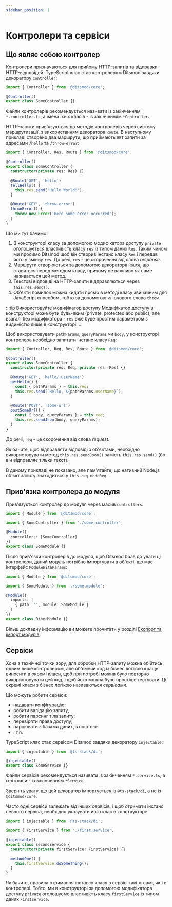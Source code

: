 ```yaml
---
sidebar_position: 1
---
```


# Контролери та сервіси

## Що являє собою контролер

Контролери призначаються для прийому HTTP-запитів та відправки HTTP-відповідей. TypeScript клас стає контролером Ditsmod завдяки декоратору `Controller`:

```ts
import { Controller } from '@ditsmod/core';

@Controller()
export class SomeController {}
```

Файли контролерів рекомендується називати із закінченням `*.controller.ts`, а імена їхніх класів - із закінченням `*Controller`.

<!--
Загалом, в декоратор `Controller` можна передавати об'єкт із такими властивостями:

```ts
import { Controller } from '@ditsmod/core';

@Controller({
  providersPerRou: [], // Провайдери на рівні роута
  providersPerReq: [] // Провайдери на рівні запиту
})
export class SomeController {}
```
-->

HTTP-запити прив'язуються до методів контролерів через систему маршрутизації, з використанням декоратора `Route`. В наступному прикладі створено два маршрути, що приймають `GET` запити за адресами `/hello` та `/throw-error`:

```ts
import { Controller, Res, Route } from '@ditsmod/core';

@Controller()
export class SomeController {
  constructor(private res: Res) {}

  @Route('GET', 'hello')
  tellHello() {
    this.res.send('Hello World!');
  }

  @Route('GET', 'throw-error')
  thrwoError() {
    throw new Error('Here some error occurred');
  }
}
```

Що ми тут бачимо:

1. В конструкторі класу за допомогою модифікатора доступу `private` оголошується властивість класу `res` із типом даних `Res`. Таким чином ми просимо Ditsmod щоб він створив інстанс класу `Res` і передав його у змінну `res`. До речі, `res` - це скорочення від слова _response_.
2. Маршрути створюються за допомогою декоратора `Route`, що ставиться перед методом класу, причому не важливо як саме називається цей метод.
3. Текстові відповіді на HTTP-запити відправляються через `this.res.send()`.
4. Об'єкти помилок можна кидати прямо в методі класу звичайним для JavaScript способом, тобто за допомогою ключового слова `throw`.

:::tip Використовуйте модифікатор доступу
Модифікатор доступу в конструкторі може бути будь-яким (private, protected або public), але взагалі без модифікатора - `res` вже буде простим параметром з видимістю лише в конструкторі.
:::

Щоб використовувати `pathParams`, `queryParams` чи `body`, у конструкторі контролера необхідно запитати інстанс класу `Req`:

```ts
import { Controller, Req, Res, Route } from '@ditsmod/core';

@Controller()
export class SomeController {
  constructor(private req: Req, private res: Res) {}

  @Route('GET', 'hello/:userName')
  getHello() {
    const { pathParams } = this.req;
    this.res.send(`Hello, ${pathParams.userName}`);
  }

  @Route('POST', 'some-url')
  postSomeUrl() {
    const { body, queryParams } = this.req;
    this.res.sendJson(body, queryParams);
  }
}
```

До речі, `req` - це скорочення від слова _request_.

Як бачите, щоб відправляти відповіді з об'єктами, необхідно використовувати метод `this.res.sendJson()` замість `this.res.send()` (бо він відправляє тільки текст).

В даному прикладі не показано, але пам'ятайте, що нативний Node.js об'єкт запиту знаходиться у `this.req.nodeReq`.

## Прив'язка контролера до модуля

Прив'язується контролер до модуля через масив `controllers`:

```ts {6}
import { Module } from '@ditsmod/core';

import { SomeController } from './some.controller';

@Module({
  controllers: [SomeController]
})
export class SomeModule {}
```

Після прив'язки контролерів до модуля, щоб Ditsmod брав до уваги ці контролери, даний модуль потрібно імпортувати в об'єкті, що має інтерфейс `ModuleWithParams`:

```ts {7}
import { Module } from '@ditsmod/core';

import { SomeModule } from './some.module';

@Module({
  imports: [
    { path: '', module: SomeModule }
  ]
})
export class OtherModule {}
```

Більш докладну інформацію ви можете прочитати у розділі [Експорт та імпорт модулів][1].

## Сервіси

Хоча з технічної точки зору, для обробки HTTP-запиту можна обійтись одним лише контролером, але об'ємний код із бізнес логікою краще виносити в окремі класи, щоб при потребі можна було повторно використовувати цей код, і щоб його можна було простіше тестувати. Ці окремі класи з бізнес логікою називаються _сервісами_.

Що можуть робити сервіси:

- надавати конфігурацію;
- робити валідацію запиту;
- робити парсинг тіла запиту;
- перевіряти права доступу;
- парцювати з базами даних, з поштою:
- і т.п.

TypeScript клас стає сервісом Ditsmod завдяки декоратору `injectable`:

```ts
import { injectable } from '@ts-stack/di';

@injectable()
export class SomeService {}
```

Файли сервісів рекомендується називати із закінченням `*.service.ts`, а їхні класи - із закінченням `*Service`.

Зверніть увагу, що цей декоратор імпортується із `@ts-stack/di`, а не із `@ditsmod/core`.

Часто одні сервіси залежать від інших сервісів, і щоб отримати інстанс певного сервіса, необхідно указувати його клас в конструкторі:

```ts
import { injectable } from '@ts-stack/di';

import { FirstService } from './first.service';

@injectable()
export class SecondService {
  constructor(private firstService: FirstService) {}

  methodOne() {
    this.firstService.doSomeThing();
  }
}
```

Як бачите, правила отримання інстансу класу в сервісі такі ж самі, як і в контролері. Тобто, ми в конструкторі за допомогою модифікатора доступу `private` оголошуємо властивість класу `firstService` із типом даних `FirstService`.

[1]: /components-of-ditsmod-app/exports-and-imports#імпорт-модуля

